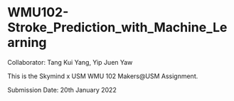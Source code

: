 # WMU102-Stroke_Prediction_with_Machine_Learning
Collaborator: Tang Kui Yang, Yip Juen Yaw

This is the Skymind x USM WMU 102 Makers@USM Assignment.

Submission Date: 20th January 2022
